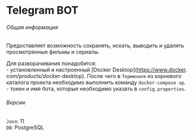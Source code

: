 # Telegram BOT

###### Общая информация
Предоставляет возможность сохранять, искать, выводить и удалять просмотренные фильмы и сериалы.

Для разворачивания понадобится:  
    - установленный и настроенный [Docker Desktop](https://www.docker.
com/products/docker-desktop). После чего в `Терминале` из корневого каталога проекта необходимо выполнить команду 
`docker-compose up`.   
    - токен и имя бота, которые необходимо указать в `config.properties`.

###### Версии
`Java`: 11  
`DB`: PostgreSQL
